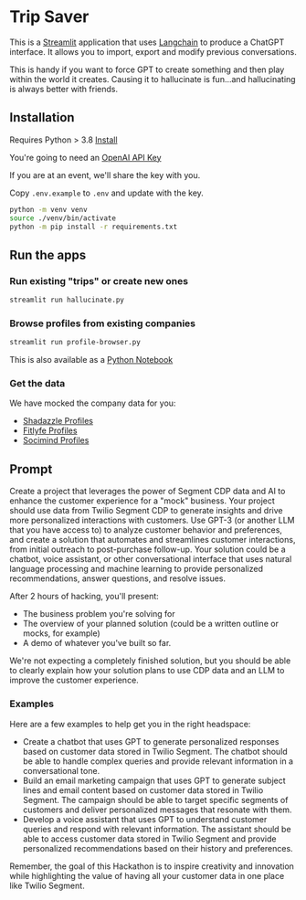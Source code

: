 # Trip Saver

This is a [Streamlit](https://streamlit.io) application that uses [Langchain](https://langchain.com/) to produce a ChatGPT interface. It allows you to import, export and modify previous conversations.

This is handy if you want to force GPT to create something and then play within the world it creates. Causing it to hallucinate is fun...and hallucinating is always better with friends.

## Installation

Requires Python > 3.8 [Install](https://python.org)

You're going to need an [OpenAI API Key](https://platform.openai.com/account/api-keys)

If you are at an event, we'll share the key with you.

Copy `.env.example` to `.env` and update with the key.

```bash
python -m venv venv
source ./venv/bin/activate
python -m pip install -r requirements.txt
```

## Run the apps


### Run existing "trips" or create new ones

```bash
streamlit run hallucinate.py
```

### Browse profiles from existing companies

```bash
streamlit run profile-browser.py
```

This is also available as a [Python Notebook](profile-browser.ipynb)

### Get the data

We have mocked the company data for you:

- [Shadazzle Profiles](https://llm-companies.cyclic.app/api/shadazzle/profiles?_limit=10)
- [Fitlyfe Profiles](https://llm-companies.cyclic.app/api/fitlyfe/profiles?_limit=10)
- [Socimind Profiles](https://llm-companies.cyclic.app/api/socimind/profiles?_limit=10)

## Prompt

Create a project that leverages the power of Segment CDP data and AI to enhance the customer experience for a "mock" business. Your project should use data from Twilio Segment CDP to generate insights and drive more personalized interactions with customers. Use GPT-3 (or another LLM that you have access to) to analyze customer behavior and preferences, and create a solution that automates and streamlines customer interactions, from initial outreach to post-purchase follow-up. Your solution could be a chatbot, voice assistant, or other conversational interface that uses natural language processing and machine learning to provide personalized recommendations, answer questions, and resolve issues.

After 2 hours of hacking, you'll present:
- The business problem you're solving for
- The overview of your planned solution (could be a written outline or mocks, for example)
- A demo of whatever you've built so far.

We're not expecting a completely finished solution, but you should be able to clearly explain how your solution plans to use CDP data and an LLM to improve the customer experience.

### Examples

Here are a few examples to help get you in the right headspace:

- Create a chatbot that uses GPT to generate personalized responses based on customer data stored in Twilio Segment. The chatbot should be able to handle complex queries and provide relevant information in a conversational tone.
- Build an email marketing campaign that uses GPT to generate subject lines and email content based on customer data stored in Twilio Segment. The campaign should be able to target specific segments of customers and deliver personalized messages that resonate with them.
- Develop a voice assistant that uses GPT to understand customer queries and respond with relevant information. The assistant should be able to access customer data stored in Twilio Segment and provide personalized recommendations based on their history and preferences.

Remember, the goal of this Hackathon is to inspire creativity and innovation while highlighting the value of having all your customer data in one place like Twilio Segment.